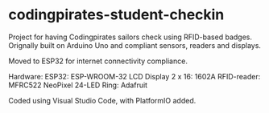 # codingpirates-student-checkin

Project for having Codingpirates sailors check using RFID-based badges. 
Orignally built on Arduino Uno and compliant sensors, readers and displays.

Moved to ESP32 for internet connectivity compliance. 

Hardware:
ESP32: ESP-WROOM-32
LCD Display 2 x 16: 1602A
RFID-reader: MFRC522
NeoPixel 24-LED Ring: Adafruit

Coded using Visual Studio Code, with PlatformIO added. 

